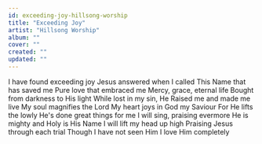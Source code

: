 ```yaml
---
id: exceeding-joy-hillsong-worship
title: "Exceeding Joy"
artist: "Hillsong Worship"
album: ""
cover: ""
created: ""
updated: ""
---
```


I have found exceeding joy
Jesus answered when I called
This Name that has saved me
Pure love that embraced me
Mercy, grace, eternal life
Bought from darkness to His light
While lost in my sin, He
Raised me and made me live
My soul magnifies the Lord
My heart joys in God my Saviour
For He lifts the lowly
He's done great things for me
I will sing, praising evermore
He is mighty and Holy is His Name
I will lift my head up high
Praising Jesus through each trial
Though I have not seen Him
I love Him completely
